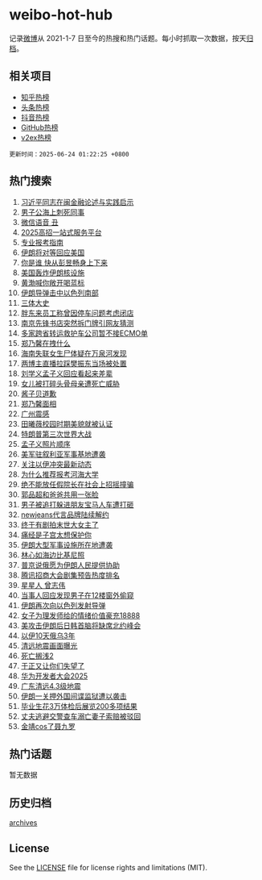 # weibo-hot-hub

记录[微博](https://www.weibo.com)从 2021-1-7 日至今的热搜和热门话题。每小时抓取一次数据，按天[归档](archives)。

## 相关项目

- [知乎热榜](https://github.com/snaildev/zhihu-hot-hub)
- [头条热榜](https://github.com/snaildev/toutiao-hot-hub)
- [抖音热榜](https://github.com/snaildev/douyin-hot-hub)
- [GitHub热榜](https://github.com/snaildev/github-hot-hub)
- [v2ex热榜](https://github.com/snaildev/v2ex-hot-hub)


`更新时间：2025-06-24 01:22:25 +0800`

## 热门搜索

1. [习近平同志在闽金融论述与实践启示](https://m.weibo.cn/search?containerid=100103type%3D1%26t%3D10%26q%3D%23%E4%B9%A0%E8%BF%91%E5%B9%B3%E5%90%8C%E5%BF%97%E5%9C%A8%E9%97%BD%E9%87%91%E8%9E%8D%E8%AE%BA%E8%BF%B0%E4%B8%8E%E5%AE%9E%E8%B7%B5%E5%90%AF%E7%A4%BA%23&stream_entry_id=51&isnewpage=1&extparam=seat%3D1%26stream_entry_id%3D51%26c_type%3D51%26filter_type%3Drealtimehot%26pos%3D0%26cate%3D10103%26dgr%3D0%26q%3D%2523%25E4%25B9%25A0%25E8%25BF%2591%25E5%25B9%25B3%25E5%2590%258C%25E5%25BF%2597%25E5%259C%25A8%25E9%2597%25BD%25E9%2587%2591%25E8%259E%258D%25E8%25AE%25BA%25E8%25BF%25B0%25E4%25B8%258E%25E5%25AE%259E%25E8%25B7%25B5%25E5%2590%25AF%25E7%25A4%25BA%2523%26display_time%3D1750699343%26pre_seqid%3D17506993439220376926552)
1. [男子公海上刺死同事](https://m.weibo.cn/search?containerid=100103type%3D1%26t%3D10%26q%3D%23%E7%94%B7%E5%AD%90%E5%85%AC%E6%B5%B7%E4%B8%8A%E5%88%BA%E6%AD%BB%E5%90%8C%E4%BA%8B%23&stream_entry_id=31&isnewpage=1&extparam=seat%3D1%26c_type%3D31%26lcate%3D5001%26pos%3D0%26band_rank%3D1%26q%3D%2523%25E7%2594%25B7%25E5%25AD%2590%25E5%2585%25AC%25E6%25B5%25B7%25E4%25B8%258A%25E5%2588%25BA%25E6%25AD%25BB%25E5%2590%258C%25E4%25BA%258B%2523%26stream_entry_id%3D31%26dgr%3D0%26cate%3D5001%26flag%3D2%26realpos%3D1%26filter_type%3Drealtimehot%26display_time%3D1750699343%26pre_seqid%3D17506993439220376926552)
1. [微信语音 丑](https://m.weibo.cn/search?containerid=100103type%3D1%26t%3D10%26q%3D%E5%BE%AE%E4%BF%A1%E8%AF%AD%E9%9F%B3+%E4%B8%91&stream_entry_id=31&isnewpage=1&extparam=seat%3D1%26c_type%3D31%26lcate%3D5001%26pos%3D1%26band_rank%3D2%26q%3D%25E5%25BE%25AE%25E4%25BF%25A1%25E8%25AF%25AD%25E9%259F%25B3%2520%25E4%25B8%2591%26stream_entry_id%3D31%26dgr%3D0%26cate%3D5001%26flag%3D2%26realpos%3D2%26filter_type%3Drealtimehot%26display_time%3D1750699343%26pre_seqid%3D17506993439220376926552)
1. [2025高招一站式服务平台](https://m.weibo.cn/search?containerid=100103type%3D1%26t%3D10%26q%3D%232025%E9%AB%98%E6%8B%9B%E4%B8%80%E7%AB%99%E5%BC%8F%E6%9C%8D%E5%8A%A1%E5%B9%B3%E5%8F%B0%23&stream_entry_id=31&isnewpage=1&extparam=seat%3D1%26c_type%3D31%26lcate%3D5001%26pos%3D2%26band_rank%3D3%26q%3D%25232025%25E9%25AB%2598%25E6%258B%259B%25E4%25B8%2580%25E7%25AB%2599%25E5%25BC%258F%25E6%259C%258D%25E5%258A%25A1%25E5%25B9%25B3%25E5%258F%25B0%2523%26stream_entry_id%3D31%26dgr%3D0%26cate%3D5001%26flag%3D0%26realpos%3D3%26filter_type%3Drealtimehot%26display_time%3D1750699343%26pre_seqid%3D17506993439220376926552)
1. [专业报考指南](https://m.weibo.cn/search?containerid=100103type%3D1%26t%3D10%26q%3D%23%E4%B8%93%E4%B8%9A%E6%8A%A5%E8%80%83%E6%8C%87%E5%8D%97%23&stream_entry_id=31&isnewpage=1&extparam=seat%3D1%26c_type%3D31%26lcate%3D5001%26cate%3D5001%26band_rank%3D4%26q%3D%2523%25E4%25B8%2593%25E4%25B8%259A%25E6%258A%25A5%25E8%2580%2583%25E6%258C%2587%25E5%258D%2597%2523%26stream_entry_id%3D31%26is_ad_pos%3D1%26adid%3D290852%26dgr%3D0%26pos%3D3%26filter_type%3Drealtimehot%26display_time%3D1750699343%26pre_seqid%3D17506993439220376926552)
1. [伊朗将对等回应美国](https://m.weibo.cn/search?containerid=100103type%3D1%26t%3D10%26q%3D%23%E4%BC%8A%E6%9C%97%E5%B0%86%E5%AF%B9%E7%AD%89%E5%9B%9E%E5%BA%94%E7%BE%8E%E5%9B%BD%23&stream_entry_id=31&isnewpage=1&extparam=seat%3D1%26c_type%3D31%26lcate%3D5001%26pos%3D4%26band_rank%3D4%26q%3D%2523%25E4%25BC%258A%25E6%259C%2597%25E5%25B0%2586%25E5%25AF%25B9%25E7%25AD%2589%25E5%259B%259E%25E5%25BA%2594%25E7%25BE%258E%25E5%259B%25BD%2523%26stream_entry_id%3D31%26dgr%3D0%26cate%3D5001%26flag%3D0%26realpos%3D4%26filter_type%3Drealtimehot%26display_time%3D1750699343%26pre_seqid%3D17506993439220376926552)
1. [你是谁 快从彭昱畅身上下来](https://m.weibo.cn/search?containerid=100103type%3D1%26t%3D10%26q%3D%E4%BD%A0%E6%98%AF%E8%B0%81+%E5%BF%AB%E4%BB%8E%E5%BD%AD%E6%98%B1%E7%95%85%E8%BA%AB%E4%B8%8A%E4%B8%8B%E6%9D%A5&stream_entry_id=31&isnewpage=1&extparam=seat%3D1%26c_type%3D31%26lcate%3D5001%26pos%3D5%26band_rank%3D5%26q%3D%25E4%25BD%25A0%25E6%2598%25AF%25E8%25B0%2581%2520%25E5%25BF%25AB%25E4%25BB%258E%25E5%25BD%25AD%25E6%2598%25B1%25E7%2595%2585%25E8%25BA%25AB%25E4%25B8%258A%25E4%25B8%258B%25E6%259D%25A5%26stream_entry_id%3D31%26dgr%3D0%26cate%3D5001%26flag%3D1%26realpos%3D5%26filter_type%3Drealtimehot%26display_time%3D1750699343%26pre_seqid%3D17506993439220376926552)
1. [美国轰炸伊朗核设施](https://m.weibo.cn/search?containerid=100103type%3D1%26t%3D10%26q%3D%23%E7%BE%8E%E5%9B%BD%E8%BD%B0%E7%82%B8%E4%BC%8A%E6%9C%97%E6%A0%B8%E8%AE%BE%E6%96%BD%23&stream_entry_id=31&isnewpage=1&extparam=seat%3D1%26c_type%3D31%26lcate%3D5001%26pos%3D6%26band_rank%3D6%26q%3D%2523%25E7%25BE%258E%25E5%259B%25BD%25E8%25BD%25B0%25E7%2582%25B8%25E4%25BC%258A%25E6%259C%2597%25E6%25A0%25B8%25E8%25AE%25BE%25E6%2596%25BD%2523%26stream_entry_id%3D31%26dgr%3D0%26cate%3D5001%26flag%3D0%26realpos%3D6%26filter_type%3Drealtimehot%26display_time%3D1750699343%26pre_seqid%3D17506993439220376926552)
1. [黄渤喊你敞开喝蓝标](https://m.weibo.cn/search?containerid=100103type%3D1%26t%3D10%26q%3D%23%E9%BB%84%E6%B8%A4%E5%96%8A%E4%BD%A0%E6%95%9E%E5%BC%80%E5%96%9D%E8%93%9D%E6%A0%87%23&stream_entry_id=31&isnewpage=1&extparam=seat%3D1%26c_type%3D31%26lcate%3D5001%26cate%3D5001%26band_rank%3D7%26q%3D%2523%25E9%25BB%2584%25E6%25B8%25A4%25E5%2596%258A%25E4%25BD%25A0%25E6%2595%259E%25E5%25BC%2580%25E5%2596%259D%25E8%2593%259D%25E6%25A0%2587%2523%26stream_entry_id%3D31%26is_ad_pos%3D1%26adid%3D291084%26dgr%3D0%26topic_ad%3D1%26pos%3D7%26filter_type%3Drealtimehot%26display_time%3D1750699343%26pre_seqid%3D17506993439220376926552)
1. [伊朗导弹击中以色列南部](https://m.weibo.cn/search?containerid=100103type%3D1%26t%3D10%26q%3D%23%E4%BC%8A%E6%9C%97%E5%AF%BC%E5%BC%B9%E5%87%BB%E4%B8%AD%E4%BB%A5%E8%89%B2%E5%88%97%E5%8D%97%E9%83%A8%23&stream_entry_id=31&isnewpage=1&extparam=seat%3D1%26c_type%3D31%26lcate%3D5001%26pos%3D8%26band_rank%3D7%26q%3D%2523%25E4%25BC%258A%25E6%259C%2597%25E5%25AF%25BC%25E5%25BC%25B9%25E5%2587%25BB%25E4%25B8%25AD%25E4%25BB%25A5%25E8%2589%25B2%25E5%2588%2597%25E5%258D%2597%25E9%2583%25A8%2523%26stream_entry_id%3D31%26dgr%3D0%26cate%3D5001%26flag%3D0%26realpos%3D7%26filter_type%3Drealtimehot%26display_time%3D1750699343%26pre_seqid%3D17506993439220376926552)
1. [三体大史](https://m.weibo.cn/search?containerid=100103type%3D1%26t%3D10%26q%3D%E4%B8%89%E4%BD%93%E5%A4%A7%E5%8F%B2&stream_entry_id=31&isnewpage=1&extparam=seat%3D1%26c_type%3D31%26lcate%3D5001%26pos%3D9%26band_rank%3D8%26q%3D%25E4%25B8%2589%25E4%25BD%2593%25E5%25A4%25A7%25E5%258F%25B2%26stream_entry_id%3D31%26dgr%3D0%26cate%3D5001%26flag%3D1%26realpos%3D8%26filter_type%3Drealtimehot%26display_time%3D1750699343%26pre_seqid%3D17506993439220376926552)
1. [胖东来员工称曾因停车问题考虑闭店](https://m.weibo.cn/search?containerid=100103type%3D1%26t%3D10%26q%3D%23%E8%83%96%E4%B8%9C%E6%9D%A5%E5%91%98%E5%B7%A5%E7%A7%B0%E6%9B%BE%E5%9B%A0%E5%81%9C%E8%BD%A6%E9%97%AE%E9%A2%98%E8%80%83%E8%99%91%E9%97%AD%E5%BA%97%23&stream_entry_id=31&isnewpage=1&extparam=seat%3D1%26c_type%3D31%26lcate%3D5001%26pos%3D10%26band_rank%3D9%26q%3D%2523%25E8%2583%2596%25E4%25B8%259C%25E6%259D%25A5%25E5%2591%2598%25E5%25B7%25A5%25E7%25A7%25B0%25E6%259B%25BE%25E5%259B%25A0%25E5%2581%259C%25E8%25BD%25A6%25E9%2597%25AE%25E9%25A2%2598%25E8%2580%2583%25E8%2599%2591%25E9%2597%25AD%25E5%25BA%2597%2523%26stream_entry_id%3D31%26dgr%3D0%26cate%3D5001%26flag%3D1%26realpos%3D9%26filter_type%3Drealtimehot%26display_time%3D1750699343%26pre_seqid%3D17506993439220376926552)
1. [南京先锋书店突然拆门牌引网友猜测](https://m.weibo.cn/search?containerid=100103type%3D1%26t%3D10%26q%3D%23%E5%8D%97%E4%BA%AC%E5%85%88%E9%94%8B%E4%B9%A6%E5%BA%97%E7%AA%81%E7%84%B6%E6%8B%86%E9%97%A8%E7%89%8C%E5%BC%95%E7%BD%91%E5%8F%8B%E7%8C%9C%E6%B5%8B%23&stream_entry_id=31&isnewpage=1&extparam=seat%3D1%26c_type%3D31%26lcate%3D5001%26pos%3D11%26band_rank%3D10%26q%3D%2523%25E5%258D%2597%25E4%25BA%25AC%25E5%2585%2588%25E9%2594%258B%25E4%25B9%25A6%25E5%25BA%2597%25E7%25AA%2581%25E7%2584%25B6%25E6%258B%2586%25E9%2597%25A8%25E7%2589%258C%25E5%25BC%2595%25E7%25BD%2591%25E5%258F%258B%25E7%258C%259C%25E6%25B5%258B%2523%26stream_entry_id%3D31%26dgr%3D0%26cate%3D5001%26flag%3D0%26realpos%3D10%26filter_type%3Drealtimehot%26display_time%3D1750699343%26pre_seqid%3D17506993439220376926552)
1. [多家跨省转运救护车公司暂不接ECMO单](https://m.weibo.cn/search?containerid=100103type%3D1%26t%3D10%26q%3D%23%E5%A4%9A%E5%AE%B6%E8%B7%A8%E7%9C%81%E8%BD%AC%E8%BF%90%E6%95%91%E6%8A%A4%E8%BD%A6%E5%85%AC%E5%8F%B8%E6%9A%82%E4%B8%8D%E6%8E%A5ECMO%E5%8D%95%23&stream_entry_id=31&isnewpage=1&extparam=seat%3D1%26c_type%3D31%26lcate%3D5001%26pos%3D12%26band_rank%3D11%26q%3D%2523%25E5%25A4%259A%25E5%25AE%25B6%25E8%25B7%25A8%25E7%259C%2581%25E8%25BD%25AC%25E8%25BF%2590%25E6%2595%2591%25E6%258A%25A4%25E8%25BD%25A6%25E5%2585%25AC%25E5%258F%25B8%25E6%259A%2582%25E4%25B8%258D%25E6%258E%25A5ECMO%25E5%258D%2595%2523%26stream_entry_id%3D31%26dgr%3D0%26cate%3D5001%26flag%3D0%26realpos%3D11%26filter_type%3Drealtimehot%26display_time%3D1750699343%26pre_seqid%3D17506993439220376926552)
1. [郑乃馨在拽什么](https://m.weibo.cn/search?containerid=100103type%3D1%26t%3D10%26q%3D%23%E9%83%91%E4%B9%83%E9%A6%A8%E5%9C%A8%E6%8B%BD%E4%BB%80%E4%B9%88%23&stream_entry_id=31&isnewpage=1&extparam=seat%3D1%26c_type%3D31%26lcate%3D5001%26pos%3D13%26band_rank%3D12%26q%3D%2523%25E9%2583%2591%25E4%25B9%2583%25E9%25A6%25A8%25E5%259C%25A8%25E6%258B%25BD%25E4%25BB%2580%25E4%25B9%2588%2523%26stream_entry_id%3D31%26dgr%3D0%26cate%3D5001%26flag%3D2%26realpos%3D12%26filter_type%3Drealtimehot%26display_time%3D1750699343%26pre_seqid%3D17506993439220376926552)
1. [海南失联女生尸体疑在万泉河发现](https://m.weibo.cn/search?containerid=100103type%3D1%26t%3D10%26q%3D%23%E6%B5%B7%E5%8D%97%E5%A4%B1%E8%81%94%E5%A5%B3%E7%94%9F%E5%B0%B8%E4%BD%93%E7%96%91%E5%9C%A8%E4%B8%87%E6%B3%89%E6%B2%B3%E5%8F%91%E7%8E%B0%23&stream_entry_id=31&isnewpage=1&extparam=seat%3D1%26c_type%3D31%26lcate%3D5001%26pos%3D14%26band_rank%3D13%26q%3D%2523%25E6%25B5%25B7%25E5%258D%2597%25E5%25A4%25B1%25E8%2581%2594%25E5%25A5%25B3%25E7%2594%259F%25E5%25B0%25B8%25E4%25BD%2593%25E7%2596%2591%25E5%259C%25A8%25E4%25B8%2587%25E6%25B3%2589%25E6%25B2%25B3%25E5%258F%2591%25E7%258E%25B0%2523%26stream_entry_id%3D31%26dgr%3D0%26cate%3D5001%26flag%3D2%26realpos%3D13%26filter_type%3Drealtimehot%26display_time%3D1750699343%26pre_seqid%3D17506993439220376926552)
1. [两博主直播拉踩樊振东当场被处置](https://m.weibo.cn/search?containerid=100103type%3D1%26t%3D10%26q%3D%23%E4%B8%A4%E5%8D%9A%E4%B8%BB%E7%9B%B4%E6%92%AD%E6%8B%89%E8%B8%A9%E6%A8%8A%E6%8C%AF%E4%B8%9C%E5%BD%93%E5%9C%BA%E8%A2%AB%E5%A4%84%E7%BD%AE%23&stream_entry_id=31&isnewpage=1&extparam=seat%3D1%26c_type%3D31%26lcate%3D5001%26pos%3D15%26band_rank%3D14%26q%3D%2523%25E4%25B8%25A4%25E5%258D%259A%25E4%25B8%25BB%25E7%259B%25B4%25E6%2592%25AD%25E6%258B%2589%25E8%25B8%25A9%25E6%25A8%258A%25E6%258C%25AF%25E4%25B8%259C%25E5%25BD%2593%25E5%259C%25BA%25E8%25A2%25AB%25E5%25A4%2584%25E7%25BD%25AE%2523%26stream_entry_id%3D31%26dgr%3D0%26cate%3D5001%26flag%3D1%26realpos%3D14%26filter_type%3Drealtimehot%26display_time%3D1750699343%26pre_seqid%3D17506993439220376926552)
1. [刘学义孟子义回应看起来差辈](https://m.weibo.cn/search?containerid=100103type%3D1%26t%3D10%26q%3D%23%E5%88%98%E5%AD%A6%E4%B9%89%E5%AD%9F%E5%AD%90%E4%B9%89%E5%9B%9E%E5%BA%94%E7%9C%8B%E8%B5%B7%E6%9D%A5%E5%B7%AE%E8%BE%88%23&stream_entry_id=31&isnewpage=1&extparam=seat%3D1%26c_type%3D31%26lcate%3D5001%26pos%3D16%26band_rank%3D15%26q%3D%2523%25E5%2588%2598%25E5%25AD%25A6%25E4%25B9%2589%25E5%25AD%259F%25E5%25AD%2590%25E4%25B9%2589%25E5%259B%259E%25E5%25BA%2594%25E7%259C%258B%25E8%25B5%25B7%25E6%259D%25A5%25E5%25B7%25AE%25E8%25BE%2588%2523%26stream_entry_id%3D31%26dgr%3D0%26cate%3D5001%26flag%3D1%26realpos%3D15%26filter_type%3Drealtimehot%26display_time%3D1750699343%26pre_seqid%3D17506993439220376926552)
1. [女儿被打碎头骨母亲遭死亡威胁](https://m.weibo.cn/search?containerid=100103type%3D1%26t%3D10%26q%3D%23%E5%A5%B3%E5%84%BF%E8%A2%AB%E6%89%93%E7%A2%8E%E5%A4%B4%E9%AA%A8%E6%AF%8D%E4%BA%B2%E9%81%AD%E6%AD%BB%E4%BA%A1%E5%A8%81%E8%83%81%23&stream_entry_id=31&isnewpage=1&extparam=seat%3D1%26c_type%3D31%26lcate%3D5001%26pos%3D17%26band_rank%3D16%26q%3D%2523%25E5%25A5%25B3%25E5%2584%25BF%25E8%25A2%25AB%25E6%2589%2593%25E7%25A2%258E%25E5%25A4%25B4%25E9%25AA%25A8%25E6%25AF%258D%25E4%25BA%25B2%25E9%2581%25AD%25E6%25AD%25BB%25E4%25BA%25A1%25E5%25A8%2581%25E8%2583%2581%2523%26stream_entry_id%3D31%26dgr%3D0%26cate%3D5001%26flag%3D0%26realpos%3D16%26filter_type%3Drealtimehot%26display_time%3D1750699343%26pre_seqid%3D17506993439220376926552)
1. [酱子贝道歉](https://m.weibo.cn/search?containerid=100103type%3D1%26t%3D10%26q%3D%E9%85%B1%E5%AD%90%E8%B4%9D%E9%81%93%E6%AD%89&stream_entry_id=31&isnewpage=1&extparam=seat%3D1%26c_type%3D31%26lcate%3D5001%26pos%3D18%26band_rank%3D17%26q%3D%25E9%2585%25B1%25E5%25AD%2590%25E8%25B4%259D%25E9%2581%2593%25E6%25AD%2589%26stream_entry_id%3D31%26dgr%3D0%26cate%3D5001%26flag%3D0%26realpos%3D17%26filter_type%3Drealtimehot%26display_time%3D1750699343%26pre_seqid%3D17506993439220376926552)
1. [郑乃馨面相](https://m.weibo.cn/search?containerid=100103type%3D1%26t%3D10%26q%3D%E9%83%91%E4%B9%83%E9%A6%A8%E9%9D%A2%E7%9B%B8&stream_entry_id=31&isnewpage=1&extparam=seat%3D1%26c_type%3D31%26lcate%3D5001%26pos%3D19%26band_rank%3D18%26q%3D%25E9%2583%2591%25E4%25B9%2583%25E9%25A6%25A8%25E9%259D%25A2%25E7%259B%25B8%26stream_entry_id%3D31%26dgr%3D0%26cate%3D5001%26flag%3D2%26realpos%3D18%26filter_type%3Drealtimehot%26display_time%3D1750699343%26pre_seqid%3D17506993439220376926552)
1. [广州震感](https://m.weibo.cn/search?containerid=100103type%3D1%26t%3D10%26q%3D%E5%B9%BF%E5%B7%9E%E9%9C%87%E6%84%9F&stream_entry_id=31&isnewpage=1&extparam=seat%3D1%26c_type%3D31%26lcate%3D5001%26pos%3D20%26band_rank%3D19%26q%3D%25E5%25B9%25BF%25E5%25B7%259E%25E9%259C%2587%25E6%2584%259F%26stream_entry_id%3D31%26dgr%3D0%26cate%3D5001%26flag%3D0%26realpos%3D19%26filter_type%3Drealtimehot%26display_time%3D1750699343%26pre_seqid%3D17506993439220376926552)
1. [田曦薇校园时期美貌就被认证](https://m.weibo.cn/search?containerid=100103type%3D1%26t%3D10%26q%3D%E7%94%B0%E6%9B%A6%E8%96%87%E6%A0%A1%E5%9B%AD%E6%97%B6%E6%9C%9F%E7%BE%8E%E8%B2%8C%E5%B0%B1%E8%A2%AB%E8%AE%A4%E8%AF%81&stream_entry_id=31&isnewpage=1&extparam=seat%3D1%26c_type%3D31%26lcate%3D5001%26pos%3D21%26band_rank%3D20%26q%3D%25E7%2594%25B0%25E6%259B%25A6%25E8%2596%2587%25E6%25A0%25A1%25E5%259B%25AD%25E6%2597%25B6%25E6%259C%259F%25E7%25BE%258E%25E8%25B2%258C%25E5%25B0%25B1%25E8%25A2%25AB%25E8%25AE%25A4%25E8%25AF%2581%26stream_entry_id%3D31%26dgr%3D0%26cate%3D5001%26flag%3D0%26realpos%3D20%26filter_type%3Drealtimehot%26display_time%3D1750699343%26pre_seqid%3D17506993439220376926552)
1. [特朗普第三次世界大战](https://m.weibo.cn/search?containerid=100103type%3D1%26t%3D10%26q%3D%23%E7%89%B9%E6%9C%97%E6%99%AE%E7%AC%AC%E4%B8%89%E6%AC%A1%E4%B8%96%E7%95%8C%E5%A4%A7%E6%88%98%23&stream_entry_id=31&isnewpage=1&extparam=seat%3D1%26c_type%3D31%26lcate%3D5001%26pos%3D22%26band_rank%3D21%26q%3D%2523%25E7%2589%25B9%25E6%259C%2597%25E6%2599%25AE%25E7%25AC%25AC%25E4%25B8%2589%25E6%25AC%25A1%25E4%25B8%2596%25E7%2595%258C%25E5%25A4%25A7%25E6%2588%2598%2523%26stream_entry_id%3D31%26dgr%3D0%26cate%3D5001%26flag%3D1%26realpos%3D21%26filter_type%3Drealtimehot%26display_time%3D1750699343%26pre_seqid%3D17506993439220376926552)
1. [孟子义照片顺序](https://m.weibo.cn/search?containerid=100103type%3D1%26t%3D10%26q%3D%23%E5%AD%9F%E5%AD%90%E4%B9%89%E7%85%A7%E7%89%87%E9%A1%BA%E5%BA%8F%23&stream_entry_id=31&isnewpage=1&extparam=seat%3D1%26c_type%3D31%26lcate%3D5001%26pos%3D23%26band_rank%3D22%26q%3D%2523%25E5%25AD%259F%25E5%25AD%2590%25E4%25B9%2589%25E7%2585%25A7%25E7%2589%2587%25E9%25A1%25BA%25E5%25BA%258F%2523%26stream_entry_id%3D31%26dgr%3D0%26cate%3D5001%26flag%3D0%26realpos%3D22%26filter_type%3Drealtimehot%26display_time%3D1750699343%26pre_seqid%3D17506993439220376926552)
1. [美军驻叙利亚军事基地遭袭](https://m.weibo.cn/search?containerid=100103type%3D1%26t%3D10%26q%3D%23%E7%BE%8E%E5%86%9B%E9%A9%BB%E5%8F%99%E5%88%A9%E4%BA%9A%E5%86%9B%E4%BA%8B%E5%9F%BA%E5%9C%B0%E9%81%AD%E8%A2%AD%23&stream_entry_id=31&isnewpage=1&extparam=seat%3D1%26c_type%3D31%26lcate%3D5001%26pos%3D24%26band_rank%3D23%26q%3D%2523%25E7%25BE%258E%25E5%2586%259B%25E9%25A9%25BB%25E5%258F%2599%25E5%2588%25A9%25E4%25BA%259A%25E5%2586%259B%25E4%25BA%258B%25E5%259F%25BA%25E5%259C%25B0%25E9%2581%25AD%25E8%25A2%25AD%2523%26stream_entry_id%3D31%26dgr%3D0%26cate%3D5001%26flag%3D0%26realpos%3D23%26filter_type%3Drealtimehot%26display_time%3D1750699343%26pre_seqid%3D17506993439220376926552)
1. [关注以伊冲突最新动态](https://m.weibo.cn/search?containerid=100103type%3D1%26t%3D10%26q%3D%23%E5%85%B3%E6%B3%A8%E4%BB%A5%E4%BC%8A%E5%86%B2%E7%AA%81%E6%9C%80%E6%96%B0%E5%8A%A8%E6%80%81%23&stream_entry_id=31&isnewpage=1&extparam=seat%3D1%26c_type%3D31%26lcate%3D5001%26pos%3D25%26band_rank%3D24%26q%3D%2523%25E5%2585%25B3%25E6%25B3%25A8%25E4%25BB%25A5%25E4%25BC%258A%25E5%2586%25B2%25E7%25AA%2581%25E6%259C%2580%25E6%2596%25B0%25E5%258A%25A8%25E6%2580%2581%2523%26stream_entry_id%3D31%26dgr%3D0%26cate%3D5001%26flag%3D0%26realpos%3D24%26filter_type%3Drealtimehot%26display_time%3D1750699343%26pre_seqid%3D17506993439220376926552)
1. [为什么推荐报考河海大学](https://m.weibo.cn/search?containerid=100103type%3D1%26t%3D10%26q%3D%E4%B8%BA%E4%BB%80%E4%B9%88%E6%8E%A8%E8%8D%90%E6%8A%A5%E8%80%83%E6%B2%B3%E6%B5%B7%E5%A4%A7%E5%AD%A6&stream_entry_id=31&isnewpage=1&extparam=seat%3D1%26c_type%3D31%26lcate%3D5001%26pos%3D26%26band_rank%3D25%26q%3D%25E4%25B8%25BA%25E4%25BB%2580%25E4%25B9%2588%25E6%258E%25A8%25E8%258D%2590%25E6%258A%25A5%25E8%2580%2583%25E6%25B2%25B3%25E6%25B5%25B7%25E5%25A4%25A7%25E5%25AD%25A6%26stream_entry_id%3D31%26dgr%3D0%26cate%3D5001%26flag%3D1%26realpos%3D25%26filter_type%3Drealtimehot%26display_time%3D1750699343%26pre_seqid%3D17506993439220376926552)
1. [绝不能放任假院长在社会上招摇撞骗](https://m.weibo.cn/search?containerid=100103type%3D1%26t%3D10%26q%3D%23%E7%BB%9D%E4%B8%8D%E8%83%BD%E6%94%BE%E4%BB%BB%E5%81%87%E9%99%A2%E9%95%BF%E5%9C%A8%E7%A4%BE%E4%BC%9A%E4%B8%8A%E6%8B%9B%E6%91%87%E6%92%9E%E9%AA%97%23&stream_entry_id=31&isnewpage=1&extparam=seat%3D1%26c_type%3D31%26lcate%3D5001%26pos%3D27%26band_rank%3D26%26q%3D%2523%25E7%25BB%259D%25E4%25B8%258D%25E8%2583%25BD%25E6%2594%25BE%25E4%25BB%25BB%25E5%2581%2587%25E9%2599%25A2%25E9%2595%25BF%25E5%259C%25A8%25E7%25A4%25BE%25E4%25BC%259A%25E4%25B8%258A%25E6%258B%259B%25E6%2591%2587%25E6%2592%259E%25E9%25AA%2597%2523%26stream_entry_id%3D31%26dgr%3D0%26cate%3D5001%26flag%3D0%26realpos%3D26%26filter_type%3Drealtimehot%26display_time%3D1750699343%26pre_seqid%3D17506993439220376926552)
1. [郭品超和爸爸共用一张脸](https://m.weibo.cn/search?containerid=100103type%3D1%26t%3D10%26q%3D%23%E9%83%AD%E5%93%81%E8%B6%85%E5%92%8C%E7%88%B8%E7%88%B8%E5%85%B1%E7%94%A8%E4%B8%80%E5%BC%A0%E8%84%B8%23&stream_entry_id=31&isnewpage=1&extparam=seat%3D1%26c_type%3D31%26lcate%3D5001%26pos%3D28%26band_rank%3D27%26q%3D%2523%25E9%2583%25AD%25E5%2593%2581%25E8%25B6%2585%25E5%2592%258C%25E7%2588%25B8%25E7%2588%25B8%25E5%2585%25B1%25E7%2594%25A8%25E4%25B8%2580%25E5%25BC%25A0%25E8%2584%25B8%2523%26stream_entry_id%3D31%26dgr%3D0%26cate%3D5001%26flag%3D0%26realpos%3D27%26filter_type%3Drealtimehot%26display_time%3D1750699343%26pre_seqid%3D17506993439220376926552)
1. [男子被追打躲进朋友宝马人车遭打砸](https://m.weibo.cn/search?containerid=100103type%3D1%26t%3D10%26q%3D%23%E7%94%B7%E5%AD%90%E8%A2%AB%E8%BF%BD%E6%89%93%E8%BA%B2%E8%BF%9B%E6%9C%8B%E5%8F%8B%E5%AE%9D%E9%A9%AC%E4%BA%BA%E8%BD%A6%E9%81%AD%E6%89%93%E7%A0%B8%23&stream_entry_id=31&isnewpage=1&extparam=seat%3D1%26c_type%3D31%26lcate%3D5001%26pos%3D29%26band_rank%3D28%26q%3D%2523%25E7%2594%25B7%25E5%25AD%2590%25E8%25A2%25AB%25E8%25BF%25BD%25E6%2589%2593%25E8%25BA%25B2%25E8%25BF%259B%25E6%259C%258B%25E5%258F%258B%25E5%25AE%259D%25E9%25A9%25AC%25E4%25BA%25BA%25E8%25BD%25A6%25E9%2581%25AD%25E6%2589%2593%25E7%25A0%25B8%2523%26stream_entry_id%3D31%26dgr%3D0%26cate%3D5001%26flag%3D1%26realpos%3D28%26filter_type%3Drealtimehot%26display_time%3D1750699343%26pre_seqid%3D17506993439220376926552)
1. [newjeans代言品牌陆续解约](https://m.weibo.cn/search?containerid=100103type%3D1%26t%3D10%26q%3D%23newjeans%E4%BB%A3%E8%A8%80%E5%93%81%E7%89%8C%E9%99%86%E7%BB%AD%E8%A7%A3%E7%BA%A6%23&stream_entry_id=31&isnewpage=1&extparam=seat%3D1%26c_type%3D31%26lcate%3D5001%26pos%3D30%26band_rank%3D29%26q%3D%2523newjeans%25E4%25BB%25A3%25E8%25A8%2580%25E5%2593%2581%25E7%2589%258C%25E9%2599%2586%25E7%25BB%25AD%25E8%25A7%25A3%25E7%25BA%25A6%2523%26stream_entry_id%3D31%26dgr%3D0%26cate%3D5001%26flag%3D0%26realpos%3D29%26filter_type%3Drealtimehot%26display_time%3D1750699343%26pre_seqid%3D17506993439220376926552)
1. [终于有剧拍末世大女主了](https://m.weibo.cn/search?containerid=100103type%3D1%26t%3D10%26q%3D%E7%BB%88%E4%BA%8E%E6%9C%89%E5%89%A7%E6%8B%8D%E6%9C%AB%E4%B8%96%E5%A4%A7%E5%A5%B3%E4%B8%BB%E4%BA%86&stream_entry_id=31&isnewpage=1&extparam=seat%3D1%26c_type%3D31%26lcate%3D5001%26pos%3D31%26band_rank%3D30%26q%3D%25E7%25BB%2588%25E4%25BA%258E%25E6%259C%2589%25E5%2589%25A7%25E6%258B%258D%25E6%259C%25AB%25E4%25B8%2596%25E5%25A4%25A7%25E5%25A5%25B3%25E4%25B8%25BB%25E4%25BA%2586%26stream_entry_id%3D31%26dgr%3D0%26cate%3D5001%26flag%3D0%26realpos%3D30%26filter_type%3Drealtimehot%26display_time%3D1750699343%26pre_seqid%3D17506993439220376926552)
1. [痛经是子宫太想保护你](https://m.weibo.cn/search?containerid=100103type%3D1%26t%3D10%26q%3D%E7%97%9B%E7%BB%8F%E6%98%AF%E5%AD%90%E5%AE%AB%E5%A4%AA%E6%83%B3%E4%BF%9D%E6%8A%A4%E4%BD%A0&stream_entry_id=31&isnewpage=1&extparam=seat%3D1%26c_type%3D31%26lcate%3D5001%26pos%3D32%26band_rank%3D31%26q%3D%25E7%2597%259B%25E7%25BB%258F%25E6%2598%25AF%25E5%25AD%2590%25E5%25AE%25AB%25E5%25A4%25AA%25E6%2583%25B3%25E4%25BF%259D%25E6%258A%25A4%25E4%25BD%25A0%26stream_entry_id%3D31%26dgr%3D0%26cate%3D5001%26flag%3D0%26realpos%3D31%26filter_type%3Drealtimehot%26display_time%3D1750699343%26pre_seqid%3D17506993439220376926552)
1. [伊朗大型军事设施所在地遭袭](https://m.weibo.cn/search?containerid=100103type%3D1%26t%3D10%26q%3D%23%E4%BC%8A%E6%9C%97%E5%A4%A7%E5%9E%8B%E5%86%9B%E4%BA%8B%E8%AE%BE%E6%96%BD%E6%89%80%E5%9C%A8%E5%9C%B0%E9%81%AD%E8%A2%AD%23&stream_entry_id=31&isnewpage=1&extparam=seat%3D1%26c_type%3D31%26lcate%3D5001%26pos%3D33%26band_rank%3D32%26q%3D%2523%25E4%25BC%258A%25E6%259C%2597%25E5%25A4%25A7%25E5%259E%258B%25E5%2586%259B%25E4%25BA%258B%25E8%25AE%25BE%25E6%2596%25BD%25E6%2589%2580%25E5%259C%25A8%25E5%259C%25B0%25E9%2581%25AD%25E8%25A2%25AD%2523%26stream_entry_id%3D31%26dgr%3D0%26cate%3D5001%26flag%3D1%26realpos%3D32%26filter_type%3Drealtimehot%26display_time%3D1750699343%26pre_seqid%3D17506993439220376926552)
1. [林心如海边比基尼照](https://m.weibo.cn/search?containerid=100103type%3D1%26t%3D10%26q%3D%23%E6%9E%97%E5%BF%83%E5%A6%82%E6%B5%B7%E8%BE%B9%E6%AF%94%E5%9F%BA%E5%B0%BC%E7%85%A7%23&stream_entry_id=31&isnewpage=1&extparam=seat%3D1%26c_type%3D31%26lcate%3D5001%26pos%3D34%26band_rank%3D33%26q%3D%2523%25E6%259E%2597%25E5%25BF%2583%25E5%25A6%2582%25E6%25B5%25B7%25E8%25BE%25B9%25E6%25AF%2594%25E5%259F%25BA%25E5%25B0%25BC%25E7%2585%25A7%2523%26stream_entry_id%3D31%26dgr%3D0%26cate%3D5001%26flag%3D0%26realpos%3D33%26filter_type%3Drealtimehot%26display_time%3D1750699343%26pre_seqid%3D17506993439220376926552)
1. [普京说俄愿为伊朗人民提供协助](https://m.weibo.cn/search?containerid=100103type%3D1%26t%3D10%26q%3D%23%E6%99%AE%E4%BA%AC%E8%AF%B4%E4%BF%84%E6%84%BF%E4%B8%BA%E4%BC%8A%E6%9C%97%E4%BA%BA%E6%B0%91%E6%8F%90%E4%BE%9B%E5%8D%8F%E5%8A%A9%23&stream_entry_id=31&isnewpage=1&extparam=seat%3D1%26c_type%3D31%26lcate%3D5001%26pos%3D35%26band_rank%3D34%26q%3D%2523%25E6%2599%25AE%25E4%25BA%25AC%25E8%25AF%25B4%25E4%25BF%2584%25E6%2584%25BF%25E4%25B8%25BA%25E4%25BC%258A%25E6%259C%2597%25E4%25BA%25BA%25E6%25B0%2591%25E6%258F%2590%25E4%25BE%259B%25E5%258D%258F%25E5%258A%25A9%2523%26stream_entry_id%3D31%26dgr%3D0%26cate%3D5001%26flag%3D0%26realpos%3D34%26filter_type%3Drealtimehot%26display_time%3D1750699343%26pre_seqid%3D17506993439220376926552)
1. [腾讯招商大会剧集预告热度排名](https://m.weibo.cn/search?containerid=100103type%3D1%26t%3D10%26q%3D%23%E8%85%BE%E8%AE%AF%E6%8B%9B%E5%95%86%E5%A4%A7%E4%BC%9A%E5%89%A7%E9%9B%86%E9%A2%84%E5%91%8A%E7%83%AD%E5%BA%A6%E6%8E%92%E5%90%8D%23&stream_entry_id=31&isnewpage=1&extparam=seat%3D1%26c_type%3D31%26lcate%3D5001%26pos%3D36%26band_rank%3D35%26q%3D%2523%25E8%2585%25BE%25E8%25AE%25AF%25E6%258B%259B%25E5%2595%2586%25E5%25A4%25A7%25E4%25BC%259A%25E5%2589%25A7%25E9%259B%2586%25E9%25A2%2584%25E5%2591%258A%25E7%2583%25AD%25E5%25BA%25A6%25E6%258E%2592%25E5%2590%258D%2523%26stream_entry_id%3D31%26dgr%3D0%26cate%3D5001%26flag%3D0%26realpos%3D35%26filter_type%3Drealtimehot%26display_time%3D1750699343%26pre_seqid%3D17506993439220376926552)
1. [星星人 曾志伟](https://m.weibo.cn/search?containerid=100103type%3D1%26t%3D10%26q%3D%E6%98%9F%E6%98%9F%E4%BA%BA+%E6%9B%BE%E5%BF%97%E4%BC%9F&stream_entry_id=31&isnewpage=1&extparam=seat%3D1%26c_type%3D31%26lcate%3D5001%26pos%3D37%26band_rank%3D36%26q%3D%25E6%2598%259F%25E6%2598%259F%25E4%25BA%25BA%2520%25E6%259B%25BE%25E5%25BF%2597%25E4%25BC%259F%26stream_entry_id%3D31%26dgr%3D0%26cate%3D5001%26flag%3D0%26realpos%3D36%26filter_type%3Drealtimehot%26display_time%3D1750699343%26pre_seqid%3D17506993439220376926552)
1. [当事人回应发现男子在12楼窗外偷窥](https://m.weibo.cn/search?containerid=100103type%3D1%26t%3D10%26q%3D%23%E5%BD%93%E4%BA%8B%E4%BA%BA%E5%9B%9E%E5%BA%94%E5%8F%91%E7%8E%B0%E7%94%B7%E5%AD%90%E5%9C%A812%E6%A5%BC%E7%AA%97%E5%A4%96%E5%81%B7%E7%AA%A5%23&stream_entry_id=31&isnewpage=1&extparam=seat%3D1%26c_type%3D31%26lcate%3D5001%26pos%3D38%26band_rank%3D37%26q%3D%2523%25E5%25BD%2593%25E4%25BA%258B%25E4%25BA%25BA%25E5%259B%259E%25E5%25BA%2594%25E5%258F%2591%25E7%258E%25B0%25E7%2594%25B7%25E5%25AD%2590%25E5%259C%25A812%25E6%25A5%25BC%25E7%25AA%2597%25E5%25A4%2596%25E5%2581%25B7%25E7%25AA%25A5%2523%26stream_entry_id%3D31%26dgr%3D0%26cate%3D5001%26flag%3D0%26realpos%3D37%26filter_type%3Drealtimehot%26display_time%3D1750699343%26pre_seqid%3D17506993439220376926552)
1. [伊朗再次向以色列发射导弹](https://m.weibo.cn/search?containerid=100103type%3D1%26t%3D10%26q%3D%23%E4%BC%8A%E6%9C%97%E5%86%8D%E6%AC%A1%E5%90%91%E4%BB%A5%E8%89%B2%E5%88%97%E5%8F%91%E5%B0%84%E5%AF%BC%E5%BC%B9%23&stream_entry_id=31&isnewpage=1&extparam=seat%3D1%26c_type%3D31%26lcate%3D5001%26pos%3D39%26band_rank%3D38%26q%3D%2523%25E4%25BC%258A%25E6%259C%2597%25E5%2586%258D%25E6%25AC%25A1%25E5%2590%2591%25E4%25BB%25A5%25E8%2589%25B2%25E5%2588%2597%25E5%258F%2591%25E5%25B0%2584%25E5%25AF%25BC%25E5%25BC%25B9%2523%26stream_entry_id%3D31%26dgr%3D0%26cate%3D5001%26flag%3D1%26realpos%3D38%26filter_type%3Drealtimehot%26display_time%3D1750699343%26pre_seqid%3D17506993439220376926552)
1. [女子为理发师给的情绪价值豪充18888](https://m.weibo.cn/search?containerid=100103type%3D1%26t%3D10%26q%3D%23%E5%A5%B3%E5%AD%90%E4%B8%BA%E7%90%86%E5%8F%91%E5%B8%88%E7%BB%99%E7%9A%84%E6%83%85%E7%BB%AA%E4%BB%B7%E5%80%BC%E8%B1%AA%E5%85%8518888%23&stream_entry_id=31&isnewpage=1&extparam=seat%3D1%26c_type%3D31%26lcate%3D5001%26pos%3D40%26band_rank%3D39%26q%3D%2523%25E5%25A5%25B3%25E5%25AD%2590%25E4%25B8%25BA%25E7%2590%2586%25E5%258F%2591%25E5%25B8%2588%25E7%25BB%2599%25E7%259A%2584%25E6%2583%2585%25E7%25BB%25AA%25E4%25BB%25B7%25E5%2580%25BC%25E8%25B1%25AA%25E5%2585%258518888%2523%26stream_entry_id%3D31%26dgr%3D0%26cate%3D5001%26flag%3D0%26realpos%3D39%26filter_type%3Drealtimehot%26display_time%3D1750699343%26pre_seqid%3D17506993439220376926552)
1. [美攻击伊朗后日韩首脑将缺席北约峰会](https://m.weibo.cn/search?containerid=100103type%3D1%26t%3D10%26q%3D%23%E7%BE%8E%E6%94%BB%E5%87%BB%E4%BC%8A%E6%9C%97%E5%90%8E%E6%97%A5%E9%9F%A9%E9%A6%96%E8%84%91%E5%B0%86%E7%BC%BA%E5%B8%AD%E5%8C%97%E7%BA%A6%E5%B3%B0%E4%BC%9A%23&stream_entry_id=31&isnewpage=1&extparam=seat%3D1%26c_type%3D31%26lcate%3D5001%26pos%3D41%26band_rank%3D40%26q%3D%2523%25E7%25BE%258E%25E6%2594%25BB%25E5%2587%25BB%25E4%25BC%258A%25E6%259C%2597%25E5%2590%258E%25E6%2597%25A5%25E9%259F%25A9%25E9%25A6%2596%25E8%2584%2591%25E5%25B0%2586%25E7%25BC%25BA%25E5%25B8%25AD%25E5%258C%2597%25E7%25BA%25A6%25E5%25B3%25B0%25E4%25BC%259A%2523%26stream_entry_id%3D31%26dgr%3D0%26cate%3D5001%26flag%3D0%26realpos%3D40%26filter_type%3Drealtimehot%26display_time%3D1750699343%26pre_seqid%3D17506993439220376926552)
1. [以伊10天俄乌3年](https://m.weibo.cn/search?containerid=100103type%3D1%26t%3D10%26q%3D%23%E4%BB%A5%E4%BC%8A10%E5%A4%A9%E4%BF%84%E4%B9%8C3%E5%B9%B4%23&stream_entry_id=31&isnewpage=1&extparam=seat%3D1%26c_type%3D31%26lcate%3D5001%26pos%3D42%26band_rank%3D41%26q%3D%2523%25E4%25BB%25A5%25E4%25BC%258A10%25E5%25A4%25A9%25E4%25BF%2584%25E4%25B9%258C3%25E5%25B9%25B4%2523%26stream_entry_id%3D31%26dgr%3D0%26cate%3D5001%26flag%3D0%26realpos%3D41%26filter_type%3Drealtimehot%26display_time%3D1750699343%26pre_seqid%3D17506993439220376926552)
1. [清远地震画面曝光](https://m.weibo.cn/search?containerid=100103type%3D1%26t%3D10%26q%3D%23%E6%B8%85%E8%BF%9C%E5%9C%B0%E9%9C%87%E7%94%BB%E9%9D%A2%E6%9B%9D%E5%85%89%23&stream_entry_id=31&isnewpage=1&extparam=seat%3D1%26c_type%3D31%26lcate%3D5001%26pos%3D43%26band_rank%3D42%26q%3D%2523%25E6%25B8%2585%25E8%25BF%259C%25E5%259C%25B0%25E9%259C%2587%25E7%2594%25BB%25E9%259D%25A2%25E6%259B%259D%25E5%2585%2589%2523%26stream_entry_id%3D31%26dgr%3D0%26cate%3D5001%26flag%3D0%26realpos%3D42%26filter_type%3Drealtimehot%26display_time%3D1750699343%26pre_seqid%3D17506993439220376926552)
1. [死亡搁浅2](https://m.weibo.cn/search?containerid=100103type%3D1%26t%3D10%26q%3D%E6%AD%BB%E4%BA%A1%E6%90%81%E6%B5%852&stream_entry_id=31&isnewpage=1&extparam=seat%3D1%26c_type%3D31%26lcate%3D5001%26pos%3D44%26band_rank%3D43%26q%3D%25E6%25AD%25BB%25E4%25BA%25A1%25E6%2590%2581%25E6%25B5%25852%26stream_entry_id%3D31%26dgr%3D0%26cate%3D5001%26flag%3D0%26realpos%3D43%26filter_type%3Drealtimehot%26display_time%3D1750699343%26pre_seqid%3D17506993439220376926552)
1. [于正又让你们失望了](https://m.weibo.cn/search?containerid=100103type%3D1%26t%3D10%26q%3D%23%E4%BA%8E%E6%AD%A3%E5%8F%88%E8%AE%A9%E4%BD%A0%E4%BB%AC%E5%A4%B1%E6%9C%9B%E4%BA%86%23&stream_entry_id=31&isnewpage=1&extparam=seat%3D1%26c_type%3D31%26lcate%3D5001%26pos%3D45%26band_rank%3D44%26q%3D%2523%25E4%25BA%258E%25E6%25AD%25A3%25E5%258F%2588%25E8%25AE%25A9%25E4%25BD%25A0%25E4%25BB%25AC%25E5%25A4%25B1%25E6%259C%259B%25E4%25BA%2586%2523%26stream_entry_id%3D31%26dgr%3D0%26cate%3D5001%26flag%3D1%26realpos%3D44%26filter_type%3Drealtimehot%26display_time%3D1750699343%26pre_seqid%3D17506993439220376926552)
1. [华为开发者大会2025](https://m.weibo.cn/search?containerid=100103type%3D1%26t%3D10%26q%3D%E5%8D%8E%E4%B8%BA%E5%BC%80%E5%8F%91%E8%80%85%E5%A4%A7%E4%BC%9A2025&stream_entry_id=31&isnewpage=1&extparam=seat%3D1%26c_type%3D31%26lcate%3D5001%26pos%3D46%26band_rank%3D45%26q%3D%25E5%258D%258E%25E4%25B8%25BA%25E5%25BC%2580%25E5%258F%2591%25E8%2580%2585%25E5%25A4%25A7%25E4%25BC%259A2025%26stream_entry_id%3D31%26dgr%3D0%26cate%3D5001%26flag%3D1%26realpos%3D45%26filter_type%3Drealtimehot%26display_time%3D1750699343%26pre_seqid%3D17506993439220376926552)
1. [广东清远4.3级地震](https://m.weibo.cn/search?containerid=100103type%3D1%26t%3D10%26q%3D%23%E5%B9%BF%E4%B8%9C%E6%B8%85%E8%BF%9C4.3%E7%BA%A7%E5%9C%B0%E9%9C%87%23&stream_entry_id=31&isnewpage=1&extparam=seat%3D1%26c_type%3D31%26lcate%3D5001%26pos%3D47%26band_rank%3D46%26q%3D%2523%25E5%25B9%25BF%25E4%25B8%259C%25E6%25B8%2585%25E8%25BF%259C4.3%25E7%25BA%25A7%25E5%259C%25B0%25E9%259C%2587%2523%26stream_entry_id%3D31%26dgr%3D0%26cate%3D5001%26flag%3D0%26realpos%3D46%26filter_type%3Drealtimehot%26display_time%3D1750699343%26pre_seqid%3D17506993439220376926552)
1. [伊朗一关押外国间谍监狱遭以袭击](https://m.weibo.cn/search?containerid=100103type%3D1%26t%3D10%26q%3D%23%E4%BC%8A%E6%9C%97%E4%B8%80%E5%85%B3%E6%8A%BC%E5%A4%96%E5%9B%BD%E9%97%B4%E8%B0%8D%E7%9B%91%E7%8B%B1%E9%81%AD%E4%BB%A5%E8%A2%AD%E5%87%BB%23&stream_entry_id=31&isnewpage=1&extparam=seat%3D1%26c_type%3D31%26lcate%3D5001%26pos%3D48%26band_rank%3D47%26q%3D%2523%25E4%25BC%258A%25E6%259C%2597%25E4%25B8%2580%25E5%2585%25B3%25E6%258A%25BC%25E5%25A4%2596%25E5%259B%25BD%25E9%2597%25B4%25E8%25B0%258D%25E7%259B%2591%25E7%258B%25B1%25E9%2581%25AD%25E4%25BB%25A5%25E8%25A2%25AD%25E5%2587%25BB%2523%26stream_entry_id%3D31%26dgr%3D0%26cate%3D5001%26flag%3D0%26realpos%3D47%26filter_type%3Drealtimehot%26display_time%3D1750699343%26pre_seqid%3D17506993439220376926552)
1. [毕业生花3万体检后展览200多项结果](https://m.weibo.cn/search?containerid=100103type%3D1%26t%3D10%26q%3D%23%E6%AF%95%E4%B8%9A%E7%94%9F%E8%8A%B13%E4%B8%87%E4%BD%93%E6%A3%80%E5%90%8E%E5%B1%95%E8%A7%88200%E5%A4%9A%E9%A1%B9%E7%BB%93%E6%9E%9C%23&stream_entry_id=31&isnewpage=1&extparam=seat%3D1%26c_type%3D31%26lcate%3D5001%26pos%3D49%26band_rank%3D48%26q%3D%2523%25E6%25AF%2595%25E4%25B8%259A%25E7%2594%259F%25E8%258A%25B13%25E4%25B8%2587%25E4%25BD%2593%25E6%25A3%2580%25E5%2590%258E%25E5%25B1%2595%25E8%25A7%2588200%25E5%25A4%259A%25E9%25A1%25B9%25E7%25BB%2593%25E6%259E%259C%2523%26stream_entry_id%3D31%26dgr%3D0%26cate%3D5001%26flag%3D0%26realpos%3D48%26filter_type%3Drealtimehot%26display_time%3D1750699343%26pre_seqid%3D17506993439220376926552)
1. [丈夫逃避交警查车溺亡妻子索赔被驳回](https://m.weibo.cn/search?containerid=100103type%3D1%26t%3D10%26q%3D%23%E4%B8%88%E5%A4%AB%E9%80%83%E9%81%BF%E4%BA%A4%E8%AD%A6%E6%9F%A5%E8%BD%A6%E6%BA%BA%E4%BA%A1%E5%A6%BB%E5%AD%90%E7%B4%A2%E8%B5%94%E8%A2%AB%E9%A9%B3%E5%9B%9E%23&stream_entry_id=31&isnewpage=1&extparam=seat%3D1%26c_type%3D31%26lcate%3D5001%26pos%3D50%26band_rank%3D49%26q%3D%2523%25E4%25B8%2588%25E5%25A4%25AB%25E9%2580%2583%25E9%2581%25BF%25E4%25BA%25A4%25E8%25AD%25A6%25E6%259F%25A5%25E8%25BD%25A6%25E6%25BA%25BA%25E4%25BA%25A1%25E5%25A6%25BB%25E5%25AD%2590%25E7%25B4%25A2%25E8%25B5%2594%25E8%25A2%25AB%25E9%25A9%25B3%25E5%259B%259E%2523%26stream_entry_id%3D31%26dgr%3D0%26cate%3D5001%26flag%3D0%26realpos%3D49%26filter_type%3Drealtimehot%26display_time%3D1750699343%26pre_seqid%3D17506993439220376926552)
1. [金靖cos了聂九罗](https://m.weibo.cn/search?containerid=100103type%3D1%26t%3D10%26q%3D%E9%87%91%E9%9D%96cos%E4%BA%86%E8%81%82%E4%B9%9D%E7%BD%97&stream_entry_id=31&isnewpage=1&extparam=seat%3D1%26c_type%3D31%26lcate%3D5001%26pos%3D51%26band_rank%3D50%26q%3D%25E9%2587%2591%25E9%259D%2596cos%25E4%25BA%2586%25E8%2581%2582%25E4%25B9%259D%25E7%25BD%2597%26stream_entry_id%3D31%26dgr%3D0%26cate%3D5001%26flag%3D0%26realpos%3D50%26filter_type%3Drealtimehot%26display_time%3D1750699343%26pre_seqid%3D17506993439220376926552)

## 热门话题

暂无数据

## 历史归档

[archives](archives)

## License

See the [LICENSE](LICENSE) file for license rights and limitations (MIT).
